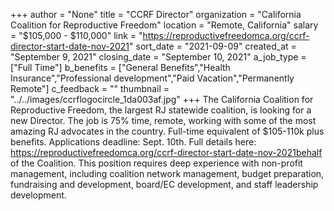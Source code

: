 +++
author = "None"
title = "CCRF Director"
organization = "California Coalition for Reproductive Freedom"
location = "Remote, California"
salary = "$105,000 - $110,000"
link = "https://reproductivefreedomca.org/ccrf-director-start-date-nov-2021"
sort_date = "2021-09-09"
created_at = "September 9, 2021"
closing_date = "September 10, 2021"
a_job_type = ["Full Time"]
b_benefits = ["General Benefits","Health Insurance","Professional development","Paid Vacation","Permanently Remote"]
c_feedback = ""
thumbnail = "../../images/ccrflogocircle_1da003af.jpg"
+++
The California Coalition for Reproductive Freedom, the largest RJ statewide coalition, is looking for a new Director. The job is 75% time, remote, working with some of the most amazing RJ advocates in the country. Full-time equivalent of $105-110k plus benefits. Applications deadline: Sept. 10th. Full details here: https://reproductivefreedomca.org/ccrf-director-start-date-nov-2021behalf of the Coalition. This position requires deep experience with non-profit management, including coalition network management, budget preparation, fundraising and development, board/EC development, and staff leadership development. 